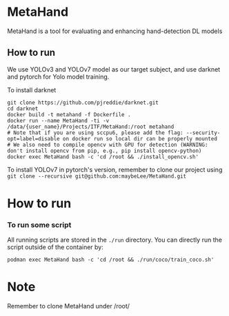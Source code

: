 
# MetaHand
MetaHand is a tool for evaluating and enhancing hand-detection DL models

## How to run
We use YOLOv3 and YOLOv7 model as our target subject, and use darknet and pytorch for Yolo model training.

To install darknet
```
git clone https://github.com/pjreddie/darknet.git
cd darknet
docker build -t metahand -f Dockerfile .
docker run --name MetaHand -ti -v /data/{user_name}/Projects/ITF/MetaHand:/root metahand 
# Note that if you are using sccpu6, please add the flag: --security-opt=label=disable on docker run so local dir can be properly mounted
# We also need to compile opencv with GPU for detection (WARNING: don't install opencv from pip, e.g., pip install opencv-python)
docker exec MetaHand bash -c 'cd /root && ./install_opencv.sh'
```

To install YOLOv7 in pytorch's version, remember to clone our project using `git clone --recursive git@github.com:maybeLee/MetaHand.git`

# How to run

### To run some script
All running scripts are stored in the `./run` directory. You can directly run the script outside of the container by:
```
podman exec MetaHand bash -c 'cd /root && ./run/coco/train_coco.sh'
```

# Note

Remember to clone MetaHand under /root/
